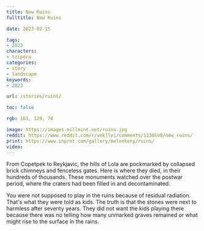 ```yaml
---
title: New Ruins
fulltitle: New Ruins

date: 2023-02-15

tags: 
- 2023
characters:
- tzipora
categories:
- story
- landscape
keywords:
- 2023

url: /stories/ruins/

toc: false

rgb: 161, 129, 74

image: https://images.millmint.net/ruins.jpg
reddit: https://www.reddit.com/r/vekllei/comments/1130lo0/new_ruins/
print: https://www.inprnt.com/gallery/melonkony/ruins/
video:
---
```

From Copetpek to Reykjavic, the hills of Lola are pockmarked by collapsed brick chimneys and fenceless gates. Here is where they died, in their hundreds of thousands. These monuments watched over the postwar period, where the craters had been filled in and decontaminated.

You were not supposed to play in the ruins because of residual radiation. That's what they were told as kids. The truth is that the stones were next to harmless after seventy years. They did not want the kids playing there because there was no telling how many unmarked graves remained or what might rise to the surface in the rains.